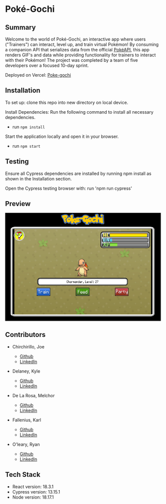 # Poké-Gochi

## Summary

Welcome to the world of Poké-Gochi, an interactive app where users ("Trainers") can interact, level up, and train virtual Pokémon! By consuming a companion API that serializes data from the official [PokéAPI](https://pokeapi.co/), this app renders GIF's and data while providing functionality for trainers to interact with their Pokémon! The project was completed by a team of five developers over a focused 10-day sprint.

Deployed on Vercel: [Poke-gochi](https://poke-gochi.vercel.app/)

## Installation

To set up: clone this repo into new directory on local device.

Install Dependencies: Run the following command to install all necessary dependencies.
- run `npm install`

Start the application locally and open it in your browser. 
- run `npm start`

## Testing

Ensure all Cypress dependencies are installed by running npm install as shown in the Installation section.

Open the Cypress testing browser with: run 'npm run cypress'

## Preview

![Screenshot of play screen](./src/Utilities/preview/play_screenshot.png)


## Contributors

- Chirchirillo, Joe
  - [Github](https://github.com/jchirch)
  - [LinkedIn](https://www.linkedin.com/in/joechirchirillo/)

- Delaney, Kyle
  - [Github](https://github.com/kylomite)
  - [LinkedIn](https://www.linkedin.com/in/kylehamptondelaney/)

- De La Rosa, Melchor
  - [Github](https://github.com/MDelarosa1993)
  - [LinkedIn](https://www.linkedin.com/in/melchordelarosa/)

- Fallenius, Karl
  - [Github](https://github.com/SmilodonP)
  - [LinkedIn](https://www.linkedin.com/in/karlfallenius/)

- O'leary, Ryan
  - [Github](https://github.com/ROlearyPro)
  - [LinkedIn](https://www.linkedin.com/in/ryan-o-leary-6a963b211/)

## Tech Stack

- React version: 18.3.1
- Cypress version: 13.15.1
- Node version: 18.17.1